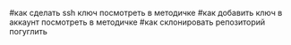 #как сделать ssh ключ
посмотреть в методичке
#как добавить ключ в аккаунт
посмотреть в методичке
#как склонировать репозиторий
погуглить